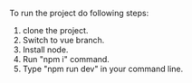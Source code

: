 To run the project do following steps:

1. clone the project.
2. Switch to vue branch.
3. Install node.
4. Run "npm i" command.
5. Type "npm run dev" in your command line.
